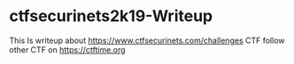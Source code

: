# ctfsecurinets2k19-Writeup


This Is writeup about https://www.ctfsecurinets.com/challenges CTF 
follow other CTF on https://ctftime.org
